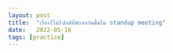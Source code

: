 ```yaml
---
layout: post
title:  "เรื่อง(ไม่)ปกติที่มักจะเกิดขึ้นใน standup meeting"
date:   2022-05-16
tags: [practice]
---
```


